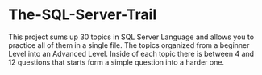 # The-SQL-Server-Trail
This project sums up 30 topics in SQL Server Language and allows you to practice all of them in a single file. 
The topics organized from a beginner Level into an Advanced Level. 
Inside of each topic there is between 4 and 12 questions that starts form a simple question into a harder one. 
